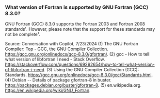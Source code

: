 ### What version of Fortran is supported by GNU Fortran (GCC) 8.3.0?

GNU Fortran (GCC) 8.3.0 supports the Fortran 2003 and Fortran 2008 standards¹. However, please note that the support for these standards may not be complete¹.

Source: Conversation with Copilot, 7/23/2024
(1) The GNU Fortran Compiler: Top - GCC, the GNU Compiler Collection. https://gcc.gnu.org/onlinedocs/gcc-8.3.0/gfortran/.
(2) gcc - How to tell what version of libfortran I need - Stack Overflow. https://stackoverflow.com/questions/69292654/how-to-tell-what-version-of-libfortran-i-need.
(3) Using the GNU Compiler Collection (GCC): Standards. https://gcc.gnu.org/onlinedocs/gcc-8.3.0/gcc/Standards.html.
(4) Debian -- Details of package gfortran-8 in buster. https://packages.debian.org/buster/gfortran-8.
(5) en.wikipedia.org. https://en.wikipedia.org/wiki/GNU_Fortran.
